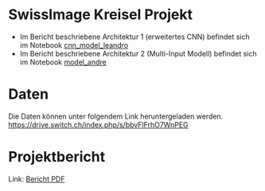 # SwissImage Kreisel Projekt
- Im Bericht beschriebene Architektur 1 (erweitertes CNN) befindet sich im Notebook [cnn_model_leandro](notebooks/cnn_model_leandro.ipynb)
- Im Bericht beschriebene Architektur 2 (Multi-Input Modell) befindet sich im Notebook [model_andre](notebooks/cnn_model_andre.ipynb)

# Daten
Die Daten können unter folgendem Link heruntergeladen werden.
https://drive.switch.ch/index.php/s/bbvFlFrhO7WnPEG

# Projektbericht
Link: [Bericht PDF](Deep_Learning___Aufgabenblatt_5.pdf)
